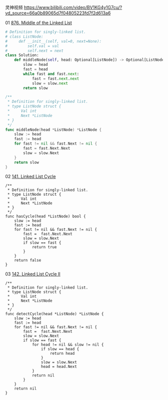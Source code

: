 

灵神视频 https://www.bilibili.com/video/BV1KG4y1G7cu/?vd_source=66a0b89065d7f04805223fd7f2d613a6



01 [876. Middle of the Linked List](https://leetcode.cn/problems/middle-of-the-linked-list/)

```python
# Definition for singly-linked list.
# class ListNode:
#     def __init__(self, val=0, next=None):
#         self.val = val
#         self.next = next
class Solution:
    def middleNode(self, head: Optional[ListNode]) -> Optional[ListNode]:
        slow = head
        fast = head
        while fast and fast.next:
            fast = fast.next.next
            slow = slow.next
        return slow
```

```go
/**
 * Definition for singly-linked list.
 * type ListNode struct {
 *     Val int
 *     Next *ListNode
 * }
 */
func middleNode(head *ListNode) *ListNode {
    slow := head
    fast := head
    for fast != nil && fast.Next != nil {
        fast = fast.Next.Next
        slow = slow.Next
    }
    return slow
}
```



02 [141. Linked List Cycle](https://leetcode.cn/problems/linked-list-cycle/)

```
/**
 * Definition for singly-linked list.
 * type ListNode struct {
 *     Val int
 *     Next *ListNode
 * }
 */
func hasCycle(head *ListNode) bool {
    slow := head
    fast := head
    for fast != nil && fast.Next != nil {
        fast =  fast.Next.Next
        slow = slow.Next
        if slow == fast {
            return true
        }
    }
    return false
}
```



03 [142. Linked List Cycle II](https://leetcode.cn/problems/linked-list-cycle-ii/)

```
/**
 * Definition for singly-linked list.
 * type ListNode struct {
 *     Val int
 *     Next *ListNode
 * }
 */
func detectCycle(head *ListNode) *ListNode {
    slow := head
    fast := head
    for fast != nil && fast.Next != nil {
        fast =  fast.Next.Next
        slow = slow.Next
        if slow == fast {
            for head != nil && slow != nil {
                if slow == head {
                    return head
                }
                slow = slow.Next
                head = head.Next
            }
            return nil
        }
    }
    return nil
}
```



